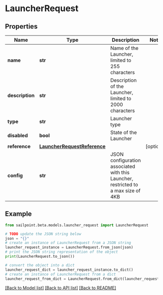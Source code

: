 # LauncherRequest


## Properties

Name | Type | Description | Notes
------------ | ------------- | ------------- | -------------
**name** | **str** | Name of the Launcher, limited to 255 characters | 
**description** | **str** | Description of the Launcher, limited to 2000 characters | 
**type** | **str** | Launcher type | 
**disabled** | **bool** | State of the Launcher | 
**reference** | [**LauncherRequestReference**](LauncherRequestReference.md) |  | [optional] 
**config** | **str** | JSON configuration associated with this Launcher, restricted to a max size of 4KB  | 

## Example

```python
from sailpoint.beta.models.launcher_request import LauncherRequest

# TODO update the JSON string below
json = "{}"
# create an instance of LauncherRequest from a JSON string
launcher_request_instance = LauncherRequest.from_json(json)
# print the JSON string representation of the object
print(LauncherRequest.to_json())

# convert the object into a dict
launcher_request_dict = launcher_request_instance.to_dict()
# create an instance of LauncherRequest from a dict
launcher_request_from_dict = LauncherRequest.from_dict(launcher_request_dict)
```
[[Back to Model list]](../README.md#documentation-for-models) [[Back to API list]](../README.md#documentation-for-api-endpoints) [[Back to README]](../README.md)


